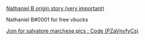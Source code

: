 [Nathaniel B origin story (very important)](https://www.youtube.com/shorts/2akllzWn0I4)

Nathaniel B#0001 for free vbucks

[Join for salvatore marchese pics : Code (PZaVnyfyCs)](https://discord.gg/PZaVnyfyCs)